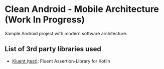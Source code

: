 # Clean Android - Mobile Architecture (Work In Progress)

Sample Android project with modern software architecture.

## List of 3rd party libraries used
- [Kluent (test)](https://github.com/MarkusAmshove/Kluent): Fluent Assertion-Library for Kotlin 
